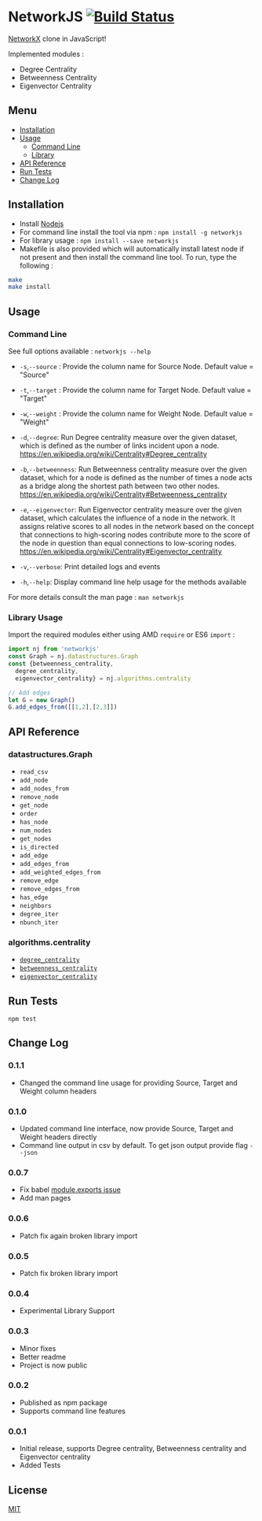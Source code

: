 # NetworkJS [![Build Status](https://travis-ci.com/koustuvsinha/networkjs.svg?token=5yqsyiS9tZJLYxWs2qpa&branch=master)](https://travis-ci.com/koustuvsinha/networkjs)

[NetworkX](networkx.github.io) clone in JavaScript!

Implemented modules :

* Degree Centrality
* Betweenness Centrality
* Eigenvector Centrality

## Menu

* [Installation](#installation)
* [Usage](#usage)
  * [Command Line](#command-line)
  * [Library](#library-usage)
* [API Reference](#api-reference)
* [Run Tests](#run-tests)
* [Change Log](#change-log)

## Installation

* Install [Nodejs](https://nodejs.org/en/)
* For command line install the tool via npm : `npm install -g networkjs`
* For library usage : `npm install --save networkjs`
* Makefile is also provided which will automatically install latest node if not present and then install the command line tool. To run, type the following :

```sh
make
make install
```

## Usage

### Command Line

See full options available : `networkjs --help`

* `-s`,`--source` <sourceNode>:
  Provide the column name for Source Node. Default value = "Source"

* `-t`,`--target` <targetNode>:
  Provide the column name for Target Node. Default value = "Target"

* `-w`,`--weight` <weightNode>:
  Provide the column name for Weight Node. Default value = "Weight"

* `-d`,`--degree`:
  Run Degree centrality measure over the given dataset, which is defined as the
  number of links incident upon a node. <https://en.wikipedia.org/wiki/Centrality#Degree_centrality>

* `-b`,`--betweenness`:
  Run Betweenness centrality measure over the given dataset, which for a node is
  defined as the number of times a node acts as a bridge along the shortest path
  between two other nodes. <https://en.wikipedia.org/wiki/Centrality#Betweenness_centrality>

* `-e`,`--eigenvector`:
  Run Eigenvector centrality measure over the given dataset, which calculates
  the influence of a node in the network. It assigns relative scores to all
  nodes in the network based on the concept that connections to high-scoring
  nodes contribute more to the score of the node in question than equal
  connections to low-scoring nodes. <https://en.wikipedia.org/wiki/Centrality#Eigenvector_centrality>

* `-v`,`--verbose`:
  Print detailed logs and events

* `-h`,`--help`:
  Display command line help usage for the methods available

For more details consult the man page : `man networkjs`

### Library Usage

Import the required modules either using AMD `require` or ES6 `import` :

```js
import nj from 'networkjs'
const Graph = nj.datastructures.Graph
const {betweenness_centrality,
  degree_centrality,
  eigenvector_centrality} = nj.algorithms.centrality

// Add edges
let G = new Graph()
G.add_edges_from([[1,2],[2,3]])
```

## API Reference

### datastructures.Graph

* `read_csv`
* `add_node`
* `add_nodes_from`
* `remove_node`
* `get_node`
* `order`
* `has_node`
* `num_nodes`
* `get_nodes`
* `is_directed`
* `add_edge`
* `add_edges_from`
* `add_weighted_edges_from`
* `remove_edge`
* `remove_edges_from`
* `has_edge`
* `neighbors`
* `degree_iter`
* `nbunch_iter`

### algorithms.centrality

* [`degree_centrality`](https://networkx.github.io/documentation/development/reference/generated/networkx.algorithms.centrality.degree_centrality.html#networkx.algorithms.centrality.degree_centrality)
* [`betweenness_centrality`](https://networkx.github.io/documentation/networkx-1.10/reference/generated/networkx.algorithms.centrality.betweenness_centrality.html)
* [`eigenvector_centrality`](https://networkx.github.io/documentation/development/reference/generated/networkx.algorithms.centrality.eigenvector_centrality.html)

## Run Tests

```
npm test
```

## Change Log

### 0.1.1

* Changed the command line usage for providing Source, Target and Weight column headers

### 0.1.0

* Updated command line interface, now provide Source, Target and Weight headers directly
* Command line output in csv by default. To get json output provide flag `--json`

### 0.0.7

* Fix babel [module.exports issue](http://stackoverflow.com/questions/33505992/babel-6-changes-how-it-exports-default)
* Add man pages

### 0.0.6

* Patch fix again broken library import

### 0.0.5

* Patch fix broken library import

### 0.0.4

* Experimental Library Support

### 0.0.3

* Minor fixes
* Better readme
* Project is now public

### 0.0.2

* Published as npm package
* Supports command line features

### 0.0.1

* Initial release, supports Degree centrality, Betweenness centrality and Eigenvector centrality
* Added Tests

## License

[MIT](https://koustuvs.mit-license.org/)

